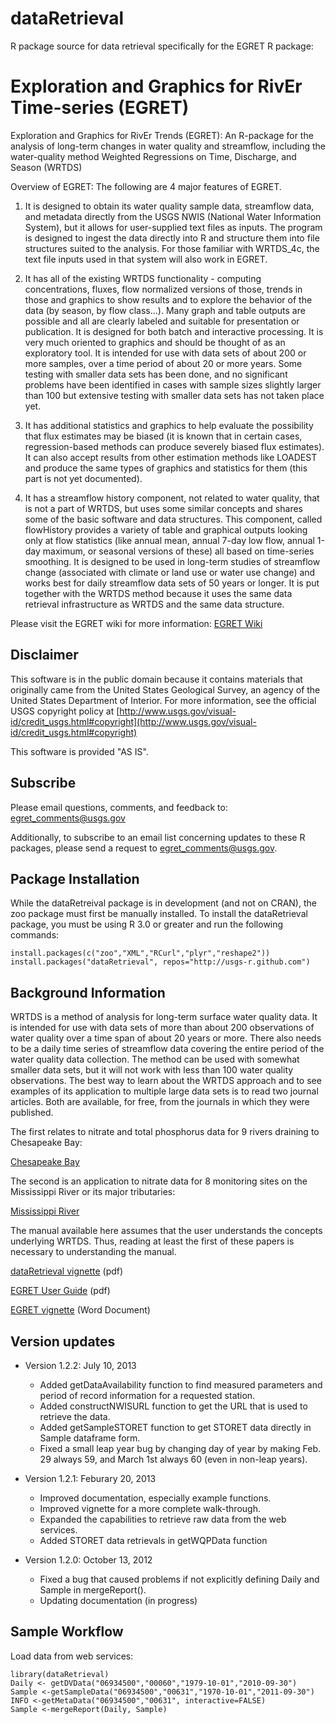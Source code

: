 dataRetrieval
=============

R package source for data retrieval specifically for the EGRET R package:

Exploration and Graphics for RivEr Time-series (EGRET)
=============

Exploration and Graphics for RivEr Trends (EGRET): 
An R-package for the analysis of long-term changes in water quality and streamflow, 
including the water-quality method Weighted Regressions on Time, Discharge, and Season (WRTDS)

Overview of EGRET:  The following are 4 major features of EGRET.

1.  It is designed to obtain its water quality sample data, streamflow data, and metadata directly from the USGS NWIS (National Water Information System), but it allows for user-supplied text files as inputs.  The program is designed to ingest the data directly into R and structure them into file structures suited to the analysis.  For those familiar with WRTDS_4c, the text file inputs used in that system will also work in EGRET.

2.  It has all of the existing WRTDS functionality - computing concentrations, fluxes, flow normalized versions of those, trends in those and graphics to show results and to explore the behavior of the data (by season, by flow class...). Many graph and table outputs are possible and all are clearly labeled and suitable for presentation or publication.  It is designed for both batch and interactive processing.  It is very much oriented to graphics and should be thought of as an exploratory tool.  It is intended for use with data sets of about 200 or more samples, over a time period of about 20 or more years.  Some testing with smaller data sets has been done, and no significant problems have been identified in cases with sample sizes slightly larger than 100 but extensive testing with smaller data sets has not taken place yet.

3. It has additional statistics and graphics to help evaluate the possibility that flux estimates may be biased (it is known that in certain cases, regression-based methods can produce severely biased flux estimates).  It can also accept results from other estimation methods like LOADEST and produce the same types of graphics and statistics for them (this part is not yet documented).

4. It has a streamflow history component, not related to water quality, that is not a part of WRTDS, but uses some similar concepts and shares some of the basic software and data structures.  This component, called flowHistory provides a variety of table and graphical outputs looking only at flow statistics (like annual mean, annual 7-day low flow, annual 1-day maximum, or seasonal versions of these) all based on time-series smoothing.  It is designed to be used in long-term studies of streamflow change (associated with climate or land use or water use change) and works best for daily streamflow data sets of 50 years or longer.   It is put together with the WRTDS method because it uses the same data retrieval infrastructure as WRTDS and the same data structure.  

Please visit the EGRET wiki for more information:
[EGRET Wiki](https://github.com/USGS-R/EGRET/wiki)

Disclaimer
----------
This software is in the public domain because it contains materials that originally came from the United States Geological Survey, an agency of the United States Department of Interior. For more information, see the official USGS copyright policy at [http://www.usgs.gov/visual-id/credit_usgs.html#copyright](http://www.usgs.gov/visual-id/credit_usgs.html#copyright)

This software is provided "AS IS".

Subscribe
---------
Please email questions, comments, and feedback to: 
egret_comments@usgs.gov

Additionally, to subscribe to an email list concerning updates to these R packages, please send a request to egret_comments@usgs.gov.

Package Installation
---------------------------------
While the dataRetreival package is in development (and not on CRAN), the zoo package must first be manually installed. To install the dataRetrieval package, you must be using R 3.0 or greater and run the following commands:

	install.packages(c("zoo","XML","RCurl","plyr","reshape2"))
	install.packages("dataRetrieval", repos="http://usgs-r.github.com")
	

Background Information
----------------------

WRTDS is a method of analysis for long-term surface water quality data.  It is intended for use with data sets of more than about 200 observations of water quality over a time span of about 20 years or more.  There also needs to be a daily time series of streamflow data covering the entire period of the water quality data collection.  The method can be used with somewhat smaller data sets, but it will not work with less than 100 water quality observations.  The best way to learn about the WRTDS approach and to see examples of its application to multiple large data sets is to read two journal articles.  Both are available, for free, from the journals in which they were published.

The first relates to nitrate and total phosphorus data for 9 rivers draining to Chesapeake Bay:

[Chesapeake Bay](http://onlinelibrary.wiley.com/doi/10.1111/j.1752-1688.2010.00482.x/full)

The second is an application to nitrate data for 8 monitoring sites on the Mississippi River or its major tributaries:

[Mississippi River](http://pubs.acs.org/doi/abs/10.1021/es201221s)

The manual available here assumes that the user understands the concepts underlying WRTDS.  Thus, reading at least the first of these papers is necessary to understanding the manual.

[dataRetrieval vignette](https://github.com/USGS-R/EGRET/raw/Documentation/dataRetrieval.pdf) (pdf)

[EGRET User Guide](https://github.com/USGS-R/EGRET/raw/Documentation/EGRETmanual_5.pdf) (pdf)

[EGRET vignette](https://github.com/USGS-R/EGRET/raw/Documentation/EGRET.pdf) (Word Document)



Version updates
---------------
* Version 1.2.2:        July 10, 2013

	* Added getDataAvailability function to find measured parameters and period of record information for a requested station.
	* Added constructNWISURL function to get the URL that is used to retrieve the data.
	* Added getSampleSTORET function to get STORET data directly in Sample dataframe form.
	* Fixed a small leap year bug by changing day of year by making Feb. 29 always 59, and March 1st always 60 (even in non-leap years).



* Version 1.2.1:	Feburary 20, 2013

	* Improved documentation, especially example functions.
	* Improved vignette for a more complete walk-through.
	* Expanded the capabilities to retrieve raw data from the web services.
	* Added STORET data retrievals in getWQPData function

* Version 1.2.0:	October 13, 2012

	* Fixed a bug that caused problems if not explicitly defining Daily and Sample in mergeReport().
	* Updating documentation (in progress)

Sample Workflow
---------------

Load data from web services:

	library(dataRetrieval)
	Daily <- getDVData("06934500","00060","1979-10-01","2010-09-30")
	Sample <-getSampleData("06934500","00631","1970-10-01","2011-09-30")
	INFO <-getMetaData("06934500","00631", interactive=FALSE)
	Sample <-mergeReport(Daily, Sample)

